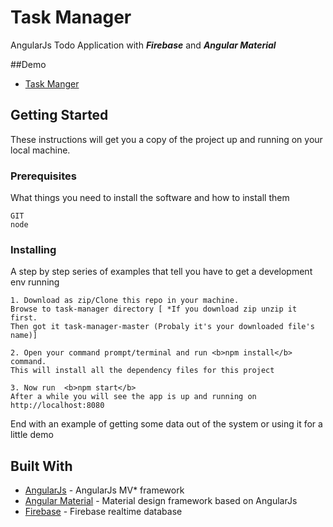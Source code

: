 # Task Manager

AngularJs Todo Application with *<b>Firebase</b>* and *<b>Angular Material</b>*

##Demo
* [Task Manger](http://www.dropwizard.io/1.0.2/docs/)

## Getting Started

These instructions will get you a copy of the project up and running on your local machine.

### Prerequisites

What things you need to install the software and how to install them

```
GIT
node
```

### Installing

A step by step series of examples that tell you have to get a development env running

```
1. Download as zip/Clone this repo in your machine. 
Browse to task-manager directory [ *If you download zip unzip it first. 
Then got it task-manager-master (Probaly it's your downloaded file's name)]

2. Open your command prompt/terminal and run <b>npm install</b> command. 
This will install all the dependency files for this project

3. Now run  <b>npm start</b>
After a while you will see the app is up and running on http://localhost:8080
```

End with an example of getting some data out of the system or using it for a little demo

## Built With

* [AngularJs](https://angularjs.org/) - AngularJs MV* framework
* [Angular Material](https://material.angularjs.org/latest/) - Material design framework based on AngularJs
* [Firebase](https://firebase.google.com/) - Firebase realtime database

